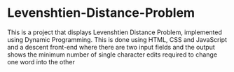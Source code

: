 # Levenshtien-Distance-Problem
This is a project that displays Levenshtien Distance Problem, implemented using Dynamic Programming. This is done using HTML, CSS and JavaScript and a descent front-end where there are two input fields and the output shows the minimum number of single character edits required to change one word into the other

